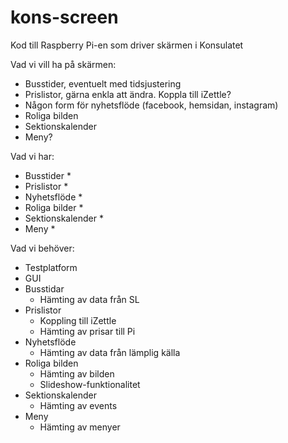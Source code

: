 # kons-screen
Kod till Raspberry Pi-en som driver skärmen i Konsulatet

Vad vi vill ha på skärmen:

* Busstider, eventuelt med tidsjustering
* Prislistor, gärna enkla att ändra. Koppla till iZettle?
* Någon form för nyhetsflöde (facebook, hemsidan, instagram)
* Roliga bilden
* Sektionskalender
* Meny?

Vad vi har:

* Busstider
    *
* Prislistor
    *
* Nyhetsflöde
    *
* Roliga bilder
    *
* Sektionskalender
    *
* Meny
    *

Vad vi behöver:

* Testplatform
* GUI
* Busstidar
    * Hämting av data från SL
* Prislistor
    * Koppling till iZettle
    * Hämting av prisar till Pi
* Nyhetsflöde
    * Hämting av data från lämplig källa
* Roliga bilden
    * Hämting av bilden
    * Slideshow-funktionalitet
* Sektionskalender
    * Hämting av events
* Meny
    * Hämting av menyer
